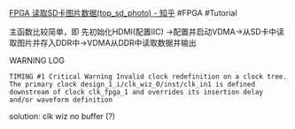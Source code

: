 [FPGA 读取SD卡图片数据(top_sd_photo) - 知乎](https://zhuanlan.zhihu.com/p/452203686)
#FPGA
#Tutorial

主函数比较简单，即 先初始化HDMI(配置IIC) ->配置并启动VDMA->从SD卡中读取图片并存入DDR中->VDMA从DDR中读取数据并输出 

WARNING LOG


```
TIMING #1 Critical Warning Invalid clock redefinition on a clock tree. The primary clock design_1_i/clk_wiz_0/inst/clk_in1 is defined downstream of clock clk_fpga_1 and overrides its insertion delay and/or waveform definition
```
solution: clk wiz no buffer (?)